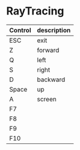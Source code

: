 # RayTracing

| Control | description |
|---------|-------------|
| ESC | exit     |
|  Z  | forward  |
|  Q  | left     |
|  S  | right    |
|  D  | backward |
|Space| up       |
|  A  | screen   |
|  F7 |          |
|  F8 |          |
|  F9 |          |
|  F10|          |